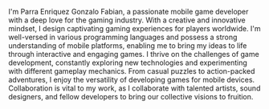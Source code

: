 I'm Parra Enriquez Gonzalo Fabian, a passionate mobile game developer with a deep love for the gaming industry. With a creative and innovative mindset, I design captivating gaming experiences for players worldwide. I'm well-versed in various programming languages and possess a strong understanding of mobile platforms, enabling me to bring my ideas to life through interactive and engaging games.
I thrive on the challenges of game development, constantly exploring new technologies and experimenting with different gameplay mechanics. From casual puzzles to action-packed adventures, I enjoy the versatility of developing games for mobile devices. Collaboration is vital to my work, as I collaborate with talented artists, sound designers, and fellow developers to bring our collective visions to fruition.
